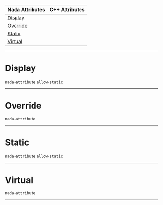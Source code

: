 |Nada Attributes|C++ Attributes|
|---|---|
|[ Display](function_attribute_reference.md#display)| |
|[ Override](function_attribute_reference.md#override)| |
|[ Static](function_attribute_reference.md#static)| |
|[ Virtual](function_attribute_reference.md#virtual)| |



---  
 #  Display

 `nada-attribute` `allow-static`


---  
 #  Override

 `nada-attribute`


---  
 #  Static

 `nada-attribute` `allow-static`


---  
 #  Virtual

 `nada-attribute`


---  
 

 